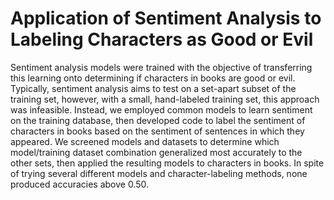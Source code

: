 # Application of Sentiment Analysis to Labeling Characters as Good or Evil

Sentiment analysis models were trained with the objective of transferring this learning onto determining if characters in books are good or evil. Typically, sentiment analysis aims to test on a set-apart subset of the training set, however, with a small, hand-labeled training set, this approach was infeasible. Instead, we employed common models to learn sentiment on the training database, then developed code to label the sentiment of characters in books based on the sentiment of sentences in which they appeared. We screened models and datasets to determine which model/training dataset combination generalized most accurately to the other sets, then applied the resulting models to characters in books. In spite of trying several different models and character-labeling methods, none produced accuracies above 0.50.


